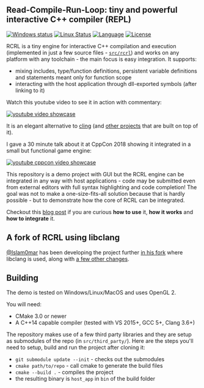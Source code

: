 ## Read-Compile-Run-Loop: tiny and powerful interactive C++ compiler (REPL)

[![Windows status](https://ci.appveyor.com/api/projects/status/fp0sqit57eorgswb/branch/master?svg=true)](https://ci.appveyor.com/project/onqtam/rcrl/branch/master)
[![Linux Status](https://travis-ci.org/onqtam/rcrl.svg?branch=master)](https://travis-ci.org/onqtam/rcrl)
[![Language](https://img.shields.io/badge/language-C++-blue.svg)](https://isocpp.org/)
[![License](http://img.shields.io/badge/license-MIT-blue.svg)](http://opensource.org/licenses/MIT)

RCRL is a tiny engine for interactive C++ compilation and execution (implemented in just a few source files - [```src/rcrl```](src/rcrl)) and works on any platform with any toolchain - the main focus is easy integration. It supports:
- mixing includes, type/function definitions, persistent variable definitions and statements meant only for function scope
- interacting with the host application through dll-exported symbols (after linking to it)

Watch this youtube video to see it in action with commentary:

[![youtube video showcase](https://onqtam.github.io/assets/images/rcrl.gif)](https://www.youtube.com/watch?v=HscxAzFc2QY)

It is an elegant alternative to [cling](https://github.com/root-project/cling) (and [other projects](https://github.com/inspector-repl/inspector) that are built on top of it).

I gave a 30 minute talk about it at CppCon 2018 showing it integrated in a small but functional game engine:

[![youtube cppcon video showcase](https://onqtam.github.io/assets/images/rcrl_youtube_cppcon_thumbnail.png)](https://www.youtube.com/watch?v=UEuA0yuw_O0)

This repository is a demo project with GUI but the RCRL engine can be integrated in any way with host applications - code may be submitted even from external editors with full syntax highlighting and code completion! The goal was not to make a one-size-fits-all solution because that is hardly possible - but to demonstrate how the core of RCRL can be integrated.

Checkout this [blog post](https://onqtam.github.io/programming/2018-02-12-read-compile-run-loop-a-tiny-repl-for-cpp/) if you are curious **how to use** it, **how it works** and **how to integrate** it.

## A fork of RCRL using libclang

[@Islam0mar](https://github.com/Islam0mar) has been developing the project further [in his fork](https://github.com/Islam0mar/rcrl) where libclang is used, along with [a few other changes](https://github.com/Islam0mar/rcrl#the-new-recipe).

## Building

The demo is tested on Windows/Linux/MacOS and uses OpenGL 2.

You will need:
- CMake 3.0 or newer
- A C++14 capable compiler (tested with VS 2015+, GCC 5+, Clang 3.6+)

The repository makes use of a few third party libraries and they are setup as submodules of the repo (in ```src/third_party/```). Here are the steps you'll need to setup, build and run the project after cloning it:

- ```git submodule update --init``` - checks out the submodules
- ```cmake path/to/repo``` - call cmake to generate the build files
- ```cmake --build .``` - compiles the project
- the resulting binary is ```host_app``` in ```bin``` of the build folder
